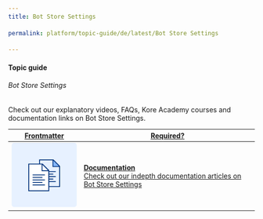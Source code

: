 ```yaml
---
title: Bot Store Settings

permalink: platform/topic-guide/de/latest/Bot Store Settings

---
```


#### Topic guide
###### Bot Store Settings

  Check out our explanatory videos, FAQs, Kore Academy courses and documentation links on Bot Store Settings.



<a class="doc-link" target="_blank" href="https://developer.kore.ai/docs/bots/bot-settings/general-settings/">
 

| Frontmatter | Required? |
|-------------|-------------|
| ![alt text](images/docIcon.svg "Title") | **Documentation**  <br /> Check out our indepth documentation articles on Bot Store Settings | 


</a>
